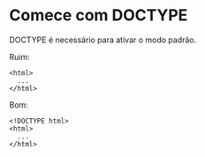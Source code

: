# Comece com DOCTYPE

DOCTYPE é necessário para ativar o modo padrão.

Ruim:

    <html>
      ...
    </html>

Bom:

    <!DOCTYPE html>
    <html>
      ...
    </html>
